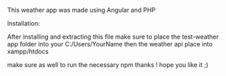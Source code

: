 This weather app was made using Angular and PHP 

Installation:

After installing and extracting this file make sure to place the test-weather app folder into your C:/Users/YourName then the weather api place into xampp/htdocs

make sure as well to run the necessary npm thanks ! hope you like it ;)
